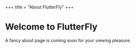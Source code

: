 +++
title = "About FlutterFly"
+++

# Welcome to FlutterFly

A fancy about page is coming soon for your viewing pleasure.
